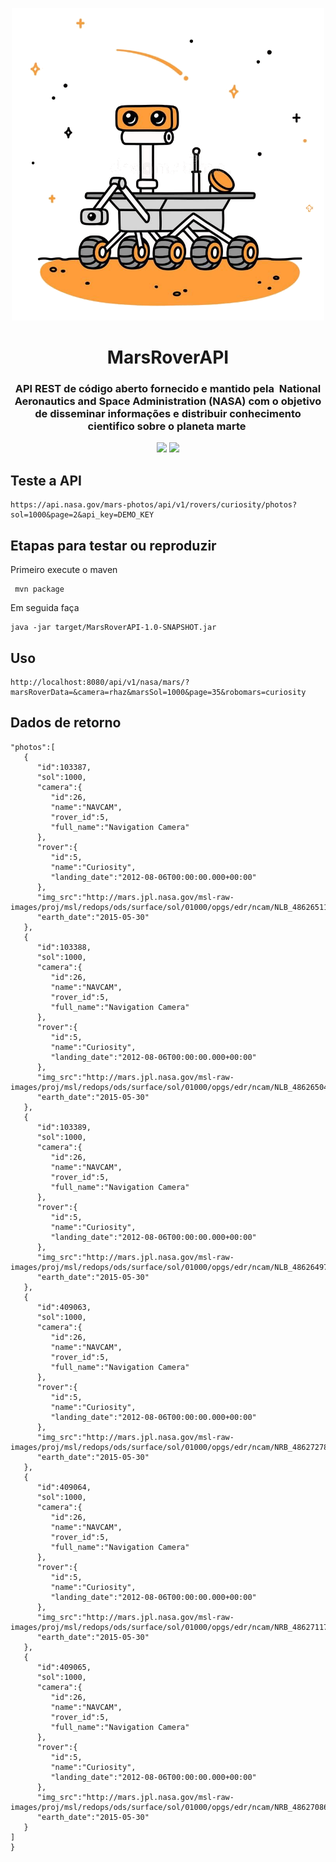 <p align="center"><img src="/doc/logo-marsrover.png" height="500" width="500"></p>

<h1 align="center">MarsRoverAPI</h1>

<h3 align="center">API REST de código aberto fornecido e mantido pela  National Aeronautics and Space Administration (NASA) com o objetivo de disseminar informações e distribuir conhecimento cientifico sobre o planeta marte </h3>

<p align="center">
<a href="https://www.travis-ci.com/github/Mario23junior/MarsRover-API"><img src="https://img.shields.io/badge/MarsRover%20-build-green.svg"></a>
<a href="https://en.wikipedia.org/wiki/Representational_state_transfer"><img src="https://img.shields.io/badge/interface%20-build-green.svg"></a>
</p>




## Teste a API 
 
```
https://api.nasa.gov/mars-photos/api/v1/rovers/curiosity/photos?sol=1000&page=2&api_key=DEMO_KEY
```

## Etapas para testar ou reproduzir

Primeiro execute o maven 
 
```
 mvn package
```
Em seguida faça
```
java -jar target/MarsRoverAPI-1.0-SNAPSHOT.jar

```
## Uso

```
http://localhost:8080/api/v1/nasa/mars/?marsRoverData=&camera=rhaz&marsSol=1000&page=35&robomars=curiosity
```

## Dados de retorno

```
"photos":[
   {
      "id":103387,
      "sol":1000,
      "camera":{
         "id":26,
         "name":"NAVCAM",
         "rover_id":5,
         "full_name":"Navigation Camera"
      },
      "rover":{
         "id":5,
         "name":"Curiosity",
         "landing_date":"2012-08-06T00:00:00.000+00:00"
      },
      "img_src":"http://mars.jpl.nasa.gov/msl-raw-images/proj/msl/redops/ods/surface/sol/01000/opgs/edr/ncam/NLB_486265119EDR_S0481570NCAM00546M_.JPG",
      "earth_date":"2015-05-30"
   },
   {
      "id":103388,
      "sol":1000,
      "camera":{
         "id":26,
         "name":"NAVCAM",
         "rover_id":5,
         "full_name":"Navigation Camera"
      },
      "rover":{
         "id":5,
         "name":"Curiosity",
         "landing_date":"2012-08-06T00:00:00.000+00:00"
      },
      "img_src":"http://mars.jpl.nasa.gov/msl-raw-images/proj/msl/redops/ods/surface/sol/01000/opgs/edr/ncam/NLB_486265046EDR_S0481570NCAM00546M_.JPG",
      "earth_date":"2015-05-30"
   },
   {
      "id":103389,
      "sol":1000,
      "camera":{
         "id":26,
         "name":"NAVCAM",
         "rover_id":5,
         "full_name":"Navigation Camera"
      },
      "rover":{
         "id":5,
         "name":"Curiosity",
         "landing_date":"2012-08-06T00:00:00.000+00:00"
      },
      "img_src":"http://mars.jpl.nasa.gov/msl-raw-images/proj/msl/redops/ods/surface/sol/01000/opgs/edr/ncam/NLB_486264973EDR_S0481570NCAM00546M_.JPG",
      "earth_date":"2015-05-30"
   },
   {
      "id":409063,
      "sol":1000,
      "camera":{
         "id":26,
         "name":"NAVCAM",
         "rover_id":5,
         "full_name":"Navigation Camera"
      },
      "rover":{
         "id":5,
         "name":"Curiosity",
         "landing_date":"2012-08-06T00:00:00.000+00:00"
      },
      "img_src":"http://mars.jpl.nasa.gov/msl-raw-images/proj/msl/redops/ods/surface/sol/01000/opgs/edr/ncam/NRB_486272784EDR_F0481570NCAM00415M_.JPG",
      "earth_date":"2015-05-30"
   },
   {
      "id":409064,
      "sol":1000,
      "camera":{
         "id":26,
         "name":"NAVCAM",
         "rover_id":5,
         "full_name":"Navigation Camera"
      },
      "rover":{
         "id":5,
         "name":"Curiosity",
         "landing_date":"2012-08-06T00:00:00.000+00:00"
      },
      "img_src":"http://mars.jpl.nasa.gov/msl-raw-images/proj/msl/redops/ods/surface/sol/01000/opgs/edr/ncam/NRB_486271176EDR_F0481570NCAM00322M_.JPG",
      "earth_date":"2015-05-30"
   },
   {
      "id":409065,
      "sol":1000,
      "camera":{
         "id":26,
         "name":"NAVCAM",
         "rover_id":5,
         "full_name":"Navigation Camera"
      },
      "rover":{
         "id":5,
         "name":"Curiosity",
         "landing_date":"2012-08-06T00:00:00.000+00:00"
      },
      "img_src":"http://mars.jpl.nasa.gov/msl-raw-images/proj/msl/redops/ods/surface/sol/01000/opgs/edr/ncam/NRB_486270860EDR_F0481570NCAM00323M_.JPG",
      "earth_date":"2015-05-30"
   }
]
}
```
